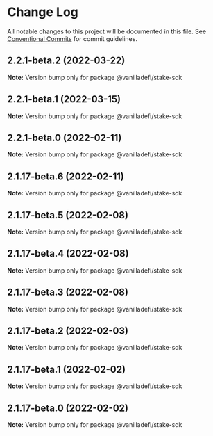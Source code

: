 # Change Log

All notable changes to this project will be documented in this file.
See [Conventional Commits](https://conventionalcommits.org) for commit guidelines.

## 2.2.1-beta.2 (2022-03-22)

**Note:** Version bump only for package @vanilladefi/stake-sdk





## 2.2.1-beta.1 (2022-03-15)

**Note:** Version bump only for package @vanilladefi/stake-sdk





## 2.2.1-beta.0 (2022-02-11)

**Note:** Version bump only for package @vanilladefi/stake-sdk





## 2.1.17-beta.6 (2022-02-11)

**Note:** Version bump only for package @vanilladefi/stake-sdk





## 2.1.17-beta.5 (2022-02-08)

**Note:** Version bump only for package @vanilladefi/stake-sdk





## 2.1.17-beta.4 (2022-02-08)

**Note:** Version bump only for package @vanilladefi/stake-sdk





## 2.1.17-beta.3 (2022-02-08)

**Note:** Version bump only for package @vanilladefi/stake-sdk





## 2.1.17-beta.2 (2022-02-03)

**Note:** Version bump only for package @vanilladefi/stake-sdk





## 2.1.17-beta.1 (2022-02-02)

**Note:** Version bump only for package @vanilladefi/stake-sdk





## 2.1.17-beta.0 (2022-02-02)

**Note:** Version bump only for package @vanilladefi/stake-sdk
